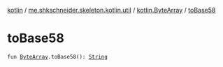 [kotlin](../../index.md) / [me.shkschneider.skeleton.kotlin.util](../index.md) / [kotlin.ByteArray](index.md) / [toBase58](./to-base58.md)

# toBase58

`fun `[`ByteArray`](https://kotlinlang.org/api/latest/jvm/stdlib/kotlin/-byte-array/index.html)`.toBase58(): `[`String`](https://kotlinlang.org/api/latest/jvm/stdlib/kotlin/-string/index.html)